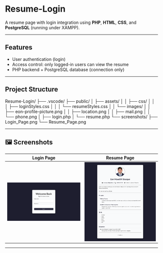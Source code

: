 # Resume-Login

A resume page with login integration using **PHP**, **HTML**, **CSS**, and **PostgreSQL** (running under XAMPP).  

---

##  Features

- User authentication (login)  
- Access control: only logged-in users can view the resume  
- PHP backend + PostgreSQL database (connection only)  

---

## Project Structure

Resume-Login/
├── .vscode/
├── public/
│ ├── assets/
│ │ ├── css/
│ │ │ ├── loginStyles.css
│ │ │ └── resumeStyles.css
│ │ └── images/
│ │ ├── eon-profile-picture.png
│ │ ├── location.png
│ │ ├── mail.png
│ │ └── phone.png
│ ├── login.php
│ └── resume.php
└── screenshots/
├── Login_Page.png
└── Resume_Page.png


---

## 🖼️ Screenshots

| Login Page | Resume Page |
|------------|-------------|
| ![Login](screenshots/Login_Page.png) | ![Resume](screenshots/Resume_Page.png) |

---
